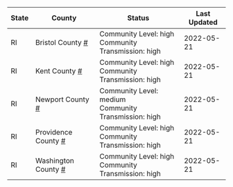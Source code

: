 State | County | Status | Last Updated
--- | --- | --- | --- 
RI | Bristol County <a href="#bristol_county">#</a> | <a name="bristol_county"></a>Community Level: high<br/>Community Transmission: high | 2022-05-21
RI | Kent County <a href="#kent_county">#</a> | <a name="kent_county"></a>Community Level: high<br/>Community Transmission: high | 2022-05-21
RI | Newport County <a href="#newport_county">#</a> | <a name="newport_county"></a>Community Level: medium<br/>Community Transmission: high | 2022-05-21
RI | Providence County <a href="#providence_county">#</a> | <a name="providence_county"></a>Community Level: high<br/>Community Transmission: high | 2022-05-21
RI | Washington County <a href="#washington_county">#</a> | <a name="washington_county"></a>Community Level: high<br/>Community Transmission: high | 2022-05-21
